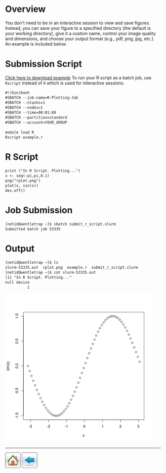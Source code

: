 # Overview
You don't need to be in an interactive session to view and save figures. Instead, you can save your figure to a specified directory (the default is your working directory), give it a custom name, control your image quality and dimensions, and choose your output format (e.g., pdf, png, jpg, etc.). An example is included below.

# Submission Script
[Click here to download example](r-plotting.tar.gz)
To run your R script as a batch job, use ```Rscript``` instead of ```R``` which is used for interactive sessions. 
```
#!/bin/bash
#SBATCH --job-name=R-Plotting-Job
#SBATCH --ntasks=1
#SBATCH --nodes=1 
#SBATCH --time=00:01:00   
#SBATCH --partition=standard
#SBATCH --account=YOUR_GROUP

module load R
Rscript example.r
```

# R Script
```
print ("In R Script. Plotting...")
x <- seq(-pi,pi,0.1)
png("rplot.png") 
plot(x, sin(x))
dev.off()
```

# Job Submission
```
[netid@wentletrap ~]$ sbatch submit_r_script.slurm 
Submitted batch job 53335
```
# Output
```
[netid@wentletrap ~]$ ls
slurm-53335.out  rplot.png  example.r  submit_r_script.slurm
[netid@wentletrap ~]$ cat slurm-53335.out 
[1] "In R Script. Plotting..."
null device 
          1 
```
![](/R-Examples/Plotting-In-R/rplot.png)

*****

[![](/Images/home.png)](https://ua-researchcomputing-hpc.github.io/) 
[![](/Images/back.png)](../)
